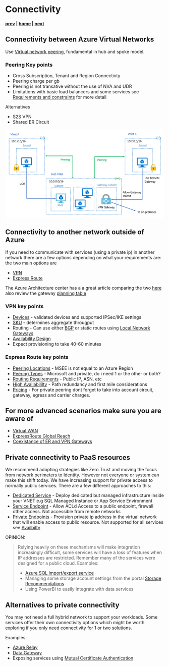 # Connectivity

#### [prev](./topology.md) | [home](./welcome.md)  | [next](./routing.md)

## Connectivity between Azure Virtual Networks
Use [Virtual network peering](https://docs.microsoft.com/en-us/azure/virtual-network/virtual-network-peering-overview), fundamental in hub and spoke model.

### Peering Key points
* Cross Subscription, Tenant and Region Connectivty
* Peering charge per gb
* Peering is not transative without the use of NVA and UDR
* Limitations with basic load balancers and some services see [Requirements and constraints](https://docs.microsoft.com/en-us/azure/virtual-network/virtual-network-manage-peering#requirements-and-constraints) for more detail

Alternatives
* S2S VPN
* Shared ER Circuit

![VNet Reference](/png/local-or-remote-gateway-in-peered-virtual-network.png)

## Connectivity to another network outside of Azure
If you need to communicate with services (using a private ip) in another network  there are a few options depending on what your requirements are:
the two main options are
* [VPN](https://docs.microsoft.com/en-us/azure/vpn-gateway/vpn-gateway-about-vpngateways)
* [Express Route](https://docs.microsoft.com/en-us/azure/expressroute/expressroute-introduction)

The Azure Architecture center has a a great article comparing the two [here](https://docs.microsoft.com/en-us/azure/architecture/reference-architectures/hybrid-networking/) also review the gateway [planning table](https://docs.microsoft.com/en-us/azure/vpn-gateway/vpn-gateway-about-vpngateways#planningtable)

### VPN key points
* [Devices](https://docs.microsoft.com/en-us/azure/vpn-gateway/vpn-gateway-about-vpn-devices) - validated devices and supported IPSec/IKE settings
* [SKU](https://docs.microsoft.com/en-us/azure/vpn-gateway/vpn-gateway-about-vpngateways#gwsku) - determines aggregate througput
* Routing - Can use either [BGP](https://docs.microsoft.com/en-us/azure/vpn-gateway/vpn-gateway-bgp-overview) or static routes using [Local Network Gateways](https://docs.microsoft.com/en-us/azure/vpn-gateway/vpn-gateway-about-vpn-gateway-settings#lng)
* [Availability Design](https://docs.microsoft.com/en-us/azure/vpn-gateway/vpn-gateway-highlyavailable)
* Expect provisioning to take 40-60 minutes

### Express Route key points
* [Peering Locations](https://docs.microsoft.com/en-us/azure/expressroute/expressroute-locations-providers) -  MSEE is not equal to an Azure Region
* [Peering Types](https://docs.microsoft.com/en-us/azure/expressroute/expressroute-circuit-peerings) - Microsoft and private, do i need 1 or the other or both?
* [Routing Requirements](https://docs.microsoft.com/en-us/azure/expressroute/expressroute-routing) - Public IP, ASN, etc
* [High Availabililty](https://docs.microsoft.com/en-us/azure/expressroute/designing-for-high-availability-with-expressroute) - Path redundancy and first mile considerations
* [Pricing](https://azure.microsoft.com/en-us/pricing/details/expressroute/) -  For private peering dont forget to take into account circuit, gateway, egress and carrier charges.

## For more advanced scenarios make sure you are aware of
* [Virtual WAN](https://docs.microsoft.com/en-us/azure/virtual-wan/virtual-wan-about)
* [ExpressRoute Global Reach](https://docs.microsoft.com/en-us/azure/expressroute/expressroute-global-reach)
* [Coexistance of ER and VPN Gateways](https://docs.microsoft.com/en-us/azure/expressroute/expressroute-howto-coexist-resource-manager)

## Private connectivity to PaaS resources
We recommend adopting strategies like Zero Trust and moving the focus from network perimeters to Identity. However not everyone or system can make this shift today. We have increasing support for private access to normally public services. There are a few different approaches to this:
* [Dedicated Service](https://docs.microsoft.com/en-us/azure/virtual-network/virtual-network-for-azure-services) - Deploy dedicated but managed infrastructure inside your VNET e.g SQL Managed Instance or App Service Environment
* [Service Endpoint](https://docs.microsoft.com/en-us/azure/virtual-network/virtual-network-service-endpoints-overview) - Allow ACLd Access to a public endpoint, firewall other access. Not accessible from remote networks
* [Private Endpoints](https://docs.microsoft.com/en-us/azure/private-link/private-endpoint-overview) - Provision private ip address in the virtual network that will enable access to public resource. Not supported for all services see [Availbilty](https://docs.microsoft.com/en-us/azure/private-link/private-link-overview#availability)

OPINION: 
>Relying heavily on these mechanisms will make integration increasingly difficult, some services will have a loss of features when IP addresses are restricted. Remember many of the services were designed for a public cloud. Examples:
>* [Azure SQL import/export service](https://docs.microsoft.com/en-us/azure/azure-sql/database/network-access-controls-overview#allow-azure-services)
>* Managing some storage account settings from the portal [Storage Recommendations](https://docs.microsoft.com/en-us/azure/storage/blobs/security-recommendations#networking)
>* Using PowerBI to easily integrate with data services

## Alternatives to private connectivity
You may not need a full hybrid network to support your workloads. Some services offer their own connectivity options which might be worth exploring if you only need connectivity for 1 or two solutions. 

Examples:
* [Azure Relay](https://docs.microsoft.com/en-us/azure/azure-relay/relay-what-is-it)
* [Data Gateway](https://docs.microsoft.com/en-us/data-integration/gateway/service-gateway-onprem)
* Exposing services using [Mutual Certificate Authentication](https://docs.microsoft.com/en-us/azure/api-management/api-management-howto-mutual-certificates)

